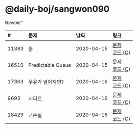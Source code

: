 # @daily-boj/sangwon090
Newbie™

| #     | 문제              |날짜        | 링크                                                                                                    |
|:------|:------------------|:-----------|:--------------------------------------------------------------------------------------------------------|
| 11383 | 뚊                | 2020-04-15 | [문제](http://noj.am/11383)<br>[코드 (C)](https://github.com/daily-boj/sangwon090/blob/master/P11383.c) |
| 16510 | Predictable Queue | 2020-04-15 | [문제](http://noj.am/16510)<br>[코드 (C)](https://github.com/daily-boj/sangwon090/blob/master/P16510.c) |
| 17363 | 우유가 넘어지면?  | 2020-04-16 | [문제](http://noj.am/17363)<br>[코드 (C)](https://github.com/daily-boj/sangwon090/blob/master/P17363.c) |
| 9693  | 시파르            | 2020-04-16 | [문제](http://noj.am/9693) <br>[코드 (C)](https://github.com/daily-boj/sangwon090/blob/master/P9693.c)  |
| 18429 | 근손실            | 2020-04-16 | [문제](http://noj.am/18429)<br>[코드 (C)](https://github.com/daily-boj/sangwon090/blob/master/P18429.c) |